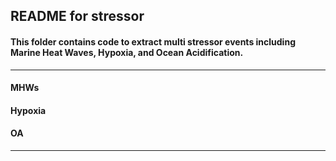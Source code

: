 ## README for stressor

#### This folder contains code to extract multi stressor events including Marine Heat Waves, Hypoxia, and Ocean Acidification.  

---

#### MHWs

#### Hypoxia

#### OA

---

